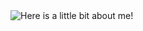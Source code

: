 <img src="https://github.com/MasonSlover/MasonSlover/blob/master/output.gif" alt="Here is a little bit about me!">




